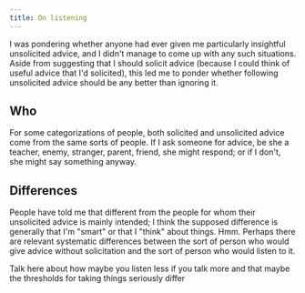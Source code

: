 ```yaml
---
title: On listening
---
```

I was pondering whether anyone had ever given me particularly insightful
unsolicited advice, and I didn't manage to come up with any such situations.
Aside from suggesting that I should solicit advice (because I could think of
useful advice that I'd solicited), this led me to ponder whether following
unsolicited advice should be any better than ignoring it.

## Who
For some categorizations of people, both solicited and unsolicited advice
come from the same sorts of people. If I ask someone for advice, be she a
teacher, enemy, stranger, parent, friend, she might respond; or if I don't,
she might say something anyway.

## Differences
People have told me that different from the people for whom their unsolicited
advice is mainly intended; I think the supposed difference is generally that I'm
"smart" or that I "think" about things. Hmm. Perhaps there are relevant
systematic differences between the sort of person who would give advice without
solicitation and the sort of person who would listen to it. 

Talk here about how maybe you listen less if you talk more and that maybe the
thresholds for taking things seriously differ
